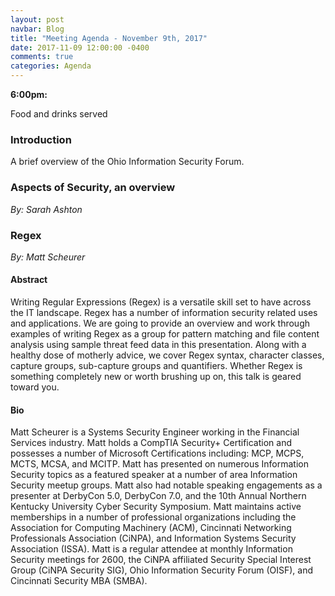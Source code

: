 ```yaml
---
layout: post
navbar: Blog
title: "Meeting Agenda - November 9th, 2017"
date: 2017-11-09 12:00:00 -0400
comments: true
categories: Agenda
---
```


**6:00pm:**

Food and drinks served

### Introduction

A brief overview of the Ohio Information Security Forum.

### **Aspects of Security, an overview**
_By: Sarah Ashton_

### **Regex**
_By: Matt Scheurer_

#### Abstract

Writing Regular Expressions (Regex) is a versatile skill set to have across the IT landscape. Regex has a number of information security related uses and applications. We are going to provide an overview and work through examples of writing Regex as a group for pattern matching and file content analysis using sample threat feed data in this presentation. Along with a healthy dose of motherly advice, we cover Regex syntax, character classes, capture groups, sub-capture groups and quantifiers. Whether Regex is something completely new or worth brushing up on, this talk is geared toward you. 

#### Bio

Matt Scheurer is a Systems Security Engineer working in the Financial Services industry. Matt holds a CompTIA Security+ Certification and possesses a number of Microsoft Certifications including: MCP, MCPS, MCTS, MCSA, and MCITP. Matt has presented on numerous Information Security topics as a featured speaker at a number of area Information Security meetup groups. Matt also had notable speaking engagements as a presenter at DerbyCon 5.0, DerbyCon 7.0, and the 10th Annual Northern Kentucky University Cyber Security Symposium. Matt maintains active memberships in a number of professional organizations including the Association for Computing Machinery (ACM), Cincinnati Networking Professionals Association (CiNPA), and Information Systems Security Association (ISSA). Matt is a regular attendee at monthly Information Security meetings for 2600, the CiNPA affiliated Security Special Interest Group (CiNPA Security SIG), Ohio Information Security Forum (OISF), and Cincinnati Security MBA (SMBA).

